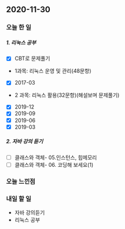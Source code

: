 2020-11-30
--

### 오늘 한 일
##### 1. 리눅스 공부

- [x] CBT로 문제풀기
 - 1과목: 리눅스 운영 및 관리(48문항)
  - [x] 2017-03
 - 2 과목: 리눅스 활용(32문항)(해설보며 문제풀기)
  - [x] 2019-12
  - [x] 2019-09
  - [x] 2019-06
  - [x] 2019-03   

##### 2. 자바 강의 듣기

- [ ] 클래스와 객체- 05.인스턴스, 힙메모리
- [ ] 클래스와 객체- 06. 코딩해 보세요(1)

### 오늘 느낀점

### 내일 할 일
* 자바 강의듣기
* 리눅스 공부




